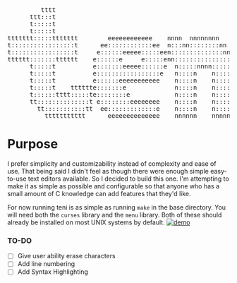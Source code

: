 <pre align="center">
         tttt                                                  iiii  
      ttt:::t                                                 i::::i 
      t:::::t                                                  iiii  
      t:::::t                                                        
ttttttt:::::ttttttt        eeeeeeeeeeee    nnnn  nnnnnnnn    iiiiiii 
t:::::::::::::::::t      ee::::::::::::ee  n:::nn::::::::nn  i:::::i 
t:::::::::::::::::t     e::::::eeeee:::::een::::::::::::::nn  i::::i 
tttttt:::::::tttttt    e::::::e     e:::::enn:::::::::::::::n i::::i 
      t:::::t          e:::::::eeeee::::::e  n:::::nnnn:::::n i::::i 
      t:::::t          e:::::::::::::::::e   n::::n    n::::n i::::i 
      t:::::t          e::::::eeeeeeeeeee    n::::n    n::::n i::::i 
      t:::::t    tttttte:::::::e             n::::n    n::::n i::::i 
      t::::::tttt:::::te::::::::e            n::::n    n::::ni::::::i
      tt::::::::::::::t e::::::::eeeeeeee    n::::n    n::::ni::::::i
        tt:::::::::::tt  ee:::::::::::::e    n::::n    n::::ni::::::i
          ttttttttttt      eeeeeeeeeeeeee    nnnnnn    nnnnnniiiiiiii
</pre>

# Purpose

I prefer simplicity and customizability instead of complexity and ease of use.
That being said I didn't feel as though there were enough simple easy-to-use
text editors available. So I decided to build this one. I'm attempting to make
it as simple as possible and configurable so that anyone who has a small amount
of C knowledge can add features that they'd like.

For now running teni is as simple as running `make` in the base directory. You will need both the `curses` library and the `menu` library. Both of these should already be installed on most UNIX systems by default.
[![demo](https://asciinema.org/a/tKl1TaUphMlWSgMmK3PWn8MaU.png)](https://asciinema.org/a/tKl1TaUphMlWSgMmK3PWn8MaU?autoplay=1)

### TO-DO
- [ ] Give user ability erase characters
- [ ] Add line numbering 
- [ ] Add Syntax Highlighting
